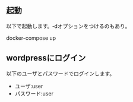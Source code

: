 ## 起動

以下で起動します。‐dオプションをつけるのもあり。

docker-compose up

## wordpressにログイン

以下のユーザとパスワードでログインします。

* ユーザ:user
* パスワード:user
